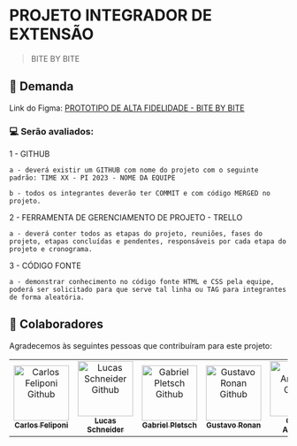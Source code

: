 # PROJETO INTEGRADOR DE EXTENSÃO

> BITE BY BITE

## 🚀 Demanda

Link do Figma: [PROTOTIPO DE ALTA FIDELIDADE - BITE BY BITE](https://www.figma.com/file/wtGG3XDYp6ucz04jRMZTSV/projeto-bite-by-bite?type=design&node-id=0%3A1&t=dtg9RnYAPhkeOFDn-1)


### 💻 Serão avaliados:

1 - GITHUB

    a - deverá existir um GITHUB com nome do projeto com o seguinte padrão: TIME XX - PI 2023 - NOME DA EQUIPE

    b - todos os integrantes deverão ter COMMIT e com código MERGED no projeto.

2 - FERRAMENTA DE GERENCIAMENTO DE PROJETO - TRELLO

    a - deverá conter todos as etapas do projeto, reuniões, fases do projeto, etapas concluídas e pendentes, responsáveis por cada etapa do projeto e cronograma.

3 - CÓDIGO FONTE

    a - demonstrar conhecimento no código fonte HTML e CSS pela equipe, poderá ser solicitado para que serve tal linha ou TAG para integrantes de forma aleatória.


## 🤝 Colaboradores

Agradecemos às seguintes pessoas que contribuíram para este projeto:

<table>
  <tr>
    <td align="center">
      <a href="https://github.com/CarlosFeliponi">
        <img src="https://avatars.githubusercontent.com/u/107933029?v=4" width="100px;" alt="Carlos Feliponi Github"/><br>
        <sub>
          <b>Carlos Feliponi</b>
        </sub>
      </a>
    </td>
    <td align="center">
      <a href="https://github.com/lucasSchneider1999">
        <img src="https://avatars.githubusercontent.com/u/129910935?v=4" width="100px;" alt="Lucas Schneider Github"/><br>
        <sub>
          <b>Lucas Schneider</b>
        </sub>
      </a>
    </td>
    <td align="center">
      <a href="https://github.com/Exxodius">
        <img src="https://avatars.githubusercontent.com/u/119608284?v=4" width="100px;" alt="Gabriel Pletsch Github"/><br>
        <sub>
          <b>Gabriel Pletsch</b>
        </sub>
      </a>
    </td>
    <td align="center">
      <a href="https://github.com/gustavoronan">
        <img src="https://avatars.githubusercontent.com/u/129910842?v=4" width="100px;" alt="Gustavo Ronan Github"/><br>
        <sub>
          <b>Gustavo Ronan</b>
        </sub>
      </a>
    </td>
    <td align="center">
      <a href="https://github.com/carlosantunesfoz">
        <img src="https://avatars.githubusercontent.com/u/107901738?v=4" width="100px;" alt="Carlos Antunes Github"/><br>
        <sub>
          <b>Carlos Antunes</b>
        </sub>
      </a>
    </td>
  </tr>
</table>